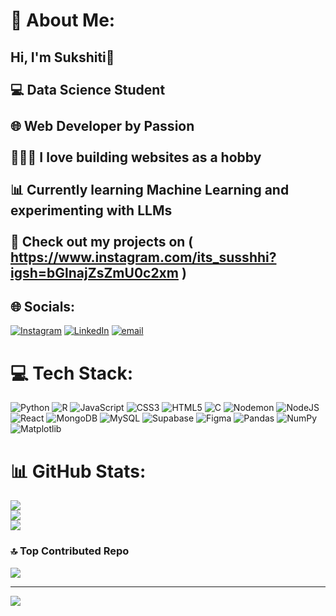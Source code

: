 # 💫 About Me:
## Hi, I'm Sukshiti👋<br><br>💻 Data Science Student<br/><br>🌐 Web Developer by Passion<br/><br>👩🏻‍💻 I love building websites as a hobby<br/><br>📊 Currently learning Machine Learning and experimenting with LLMs<br/><br>🔗 Check out my projects on ( https://www.instagram.com/its_susshhi?igsh=bGlnajZsZmU0c2xm )<br/>


## 🌐 Socials:
[![Instagram](https://img.shields.io/badge/Instagram-%23E4405F.svg?logo=Instagram&logoColor=white)]([https://instagram.com/https://www.instagram.com/its_susshhi?igsh=bGlnajZsZmU0c2xm](https://www.instagram.com/susshi_gallery?utm_source=ig_web_button_share_sheet&igsh=ZDNlZDc0MzIxNw==)) [![LinkedIn](https://img.shields.io/badge/LinkedIn-%230077B5.svg?logo=linkedin&logoColor=white)](https://linkedin.com/in/www.linkedin.com/in/sukshiti-madge-927a02326) [![email](https://img.shields.io/badge/Email-D14836?logo=gmail&logoColor=white)](mailto:sukshiti2306@gmail.com) 

# 💻 Tech Stack:
![Python](https://img.shields.io/badge/python-3670A0?style=for-the-badge&logo=python&logoColor=ffdd54) ![R](https://img.shields.io/badge/r-%23276DC3.svg?style=for-the-badge&logo=r&logoColor=white) ![JavaScript](https://img.shields.io/badge/javascript-%23323330.svg?style=for-the-badge&logo=javascript&logoColor=%23F7DF1E) ![CSS3](https://img.shields.io/badge/css3-%231572B6.svg?style=for-the-badge&logo=css3&logoColor=white) ![HTML5](https://img.shields.io/badge/html5-%23E34F26.svg?style=for-the-badge&logo=html5&logoColor=white) ![C](https://img.shields.io/badge/c-%2300599C.svg?style=for-the-badge&logo=c&logoColor=white) ![Nodemon](https://img.shields.io/badge/NODEMON-%23323330.svg?style=for-the-badge&logo=nodemon&logoColor=%BBDEAD) ![NodeJS](https://img.shields.io/badge/node.js-6DA55F?style=for-the-badge&logo=node.js&logoColor=white) ![React](https://img.shields.io/badge/react-%2320232a.svg?style=for-the-badge&logo=react&logoColor=%2361DAFB) ![MongoDB](https://img.shields.io/badge/MongoDB-%234ea94b.svg?style=for-the-badge&logo=mongodb&logoColor=white) ![MySQL](https://img.shields.io/badge/mysql-4479A1.svg?style=for-the-badge&logo=mysql&logoColor=white) ![Supabase](https://img.shields.io/badge/Supabase-3ECF8E?style=for-the-badge&logo=supabase&logoColor=white) ![Figma](https://img.shields.io/badge/figma-%23F24E1E.svg?style=for-the-badge&logo=figma&logoColor=white) ![Pandas](https://img.shields.io/badge/pandas-%23150458.svg?style=for-the-badge&logo=pandas&logoColor=white) ![NumPy](https://img.shields.io/badge/numpy-%23013243.svg?style=for-the-badge&logo=numpy&logoColor=white) ![Matplotlib](https://img.shields.io/badge/Matplotlib-%23ffffff.svg?style=for-the-badge&logo=Matplotlib&logoColor=black)
# 📊 GitHub Stats:
![](https://github-readme-stats.vercel.app/api?username=sukshiti23&theme=rose_pine&hide_border=false&include_all_commits=false&count_private=false)<br/>
![](https://nirzak-streak-stats.vercel.app/?user=sukshiti23&theme=rose_pine&hide_border=false)<br/>
![](https://github-readme-stats.vercel.app/api/top-langs/?username=sukshiti23&theme=rose_pine&hide_border=false&include_all_commits=false&count_private=false&layout=compact)

### 🔝 Top Contributed Repo
![](https://github-contributor-stats.vercel.app/api?username=sukshiti23&limit=5&theme=dark&combine_all_yearly_contributions=true)

---
[![](https://visitcount.itsvg.in/api?id=sukshiti23&icon=0&color=0)](https://visitcount.itsvg.in)

<!-- Proudly created with GPRM ( https://gprm.itsvg.in ) -->
